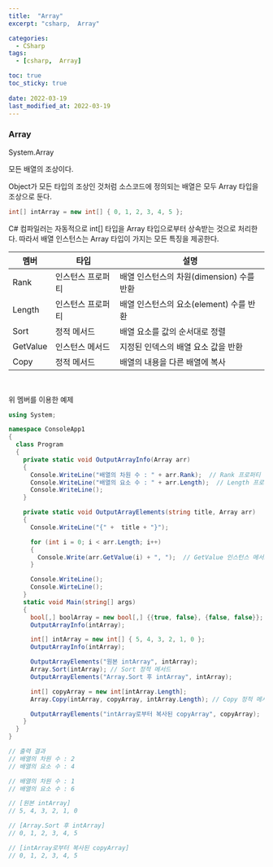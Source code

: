 ```yaml
---
title:  "Array"
excerpt: "csharp,  Array"

categories:
  - CSharp
tags:
  - [csharp,  Array]

toc: true
toc_sticky: true
 
date: 2022-03-19 
last_modified_at: 2022-03-19
---
```


### Array

System.Array

모든 배열의 조상이다.

Object가 모든 타입의 조상인 것처럼 소스코드에 정의되는 배열은 모두 Array 타입을 조상으로 둔다. 

```cs
int[] intArray = new int[] { 0, 1, 2, 3, 4, 5 };
```

C# 컴파일러는 자동적으로 int\[\] 타입을 Array 타입으로부터 상속받는 것으로 처리한다. 따라서 배열 인스턴스는 Array 타입이 가지는 모든 특징을 제공한다.

|멤버|타입|설명|
|----|----|----|
|Rank|인스턴스 프로퍼티|배열 인스턴스의 차원(dimension) 수를 반환|
|Length|인스턴스 프로퍼티|배열 인스턴스의 요소(element) 수를 반환|
|Sort|정적 메서드|배열 요소를 값의 순서대로 정렬|
|GetValue|인스턴스 메서드|지정된 인덱스의 배열 요소 값을 반환|
|Copy|정적 메서드|배열의 내용을 다른 배열에 복사|

<br>

위 멤버를 이용한 예제

```cs
using System;

namespace ConsoleApp1
{
  class Program
  {
    private static void OutputArrayInfo(Array arr)
    {
      Console.WriteLine("배열의 차원 수 : " + arr.Rank);  // Rank 프로퍼티
      Console.WriteLine("배열의 요소 수 : " + arr.Length);  // Length 프로퍼티
      Console.WriteLine();
    }

    private static void OutputArrayElements(string title, Array arr)
    {
      Console.WriteLine("{" +  title + "}");

      for (int i = 0; i < arr.Length; i++)
      {
        Console.Write(arr.GetValue(i) + ", ");  // GetValue 인스턴스 메서드
      }

      Console.WriteLine();
      Console.WirteLine();
    }
    static void Main(string[] args)
    {
      bool[,] boolArray = new bool[,] {{true, false}, {false, false}};
      OutputArrayInfo(intArray);

      int[] intArray = new int[] { 5, 4, 3, 2, 1, 0 };
      OutputArrayInfo(intArray);

      OutputArrayElements("원본 intArray", intArray);
      Array.Sort(intArray); // Sort 정적 메서드
      OutputArrayElements("Array.Sort 후 intArray", intArray);

      int[] copyArray = new int[intArray.Length];
      Array.Copy(intArray, copyArray, intArray.Length); // Copy 정적 메서드

      OutputArrayElements("intArray로부터 복사된 copyArray", copyArray);
    }
  }
}

// 출력 결과
// 배열의 차원 수 : 2
// 배열의 요소 수 : 4

// 배열의 차원 수 : 1
// 배열의 요소 수 : 6

// [원본 intArray]
// 5, 4, 3, 2, 1, 0

// [Array.Sort 후 intArray]
// 0, 1, 2, 3, 4, 5

// [intArray로부터 복사된 copyArray]
// 0, 1, 2, 3, 4, 5
```